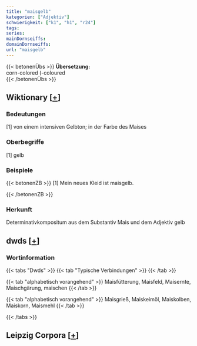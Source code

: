```yaml
---
title: "maisgelb"
kategorien: ["Adjektiv"]
schwierigkeit: ["k1", "h1", "r24"]
tags:
series:
mainDornseiffs:
domainDornseiffs:
url: "maisgelb"
---
```


{{< betonenÜbs >}}
**Übersetzung:**  
corn-colored (-coloured  
{{< /betonenÜbs >}}

## Wiktionary [[+](https://de.wiktionary.org/wiki/maisgelb)]

### Bedeutungen
[1] von einem intensiven Gelbton; in der Farbe des Maises  

### Oberbegriffe
[1] gelb  

### Beispiele
{{< betonenZB >}}
[1] Mein neues Kleid ist maisgelb.  

{{< /betonenZB >}}
### Herkunft
Determinativkompositum aus dem Substantiv Mais und dem Adjektiv gelb  



## dwds [[+](https://www.dwds.de/wb/maisgelb)]

### Wortinformation
{{< tabs "Dwds" >}}
{{< tab "Typische Verbindungen" >}}
{{< /tab >}}

{{< tab "alphabetisch vorangehend" >}}
Maisfütterung, Maisfeld, Maisernte, Maischgärung, maischen
{{< /tab >}}

{{< tab "alphabetisch vorangehend" >}}
Maisgrieß, Maiskeimöl, Maiskolben, Maiskorn, Maismehl
{{< /tab >}}

{{< /tabs >}}

## Leipzig Corpora [[+](https://corpora.uni-leipzig.de/en/res?word=maisgelb&corpusId=deu_newscrawl-public_2018)]

